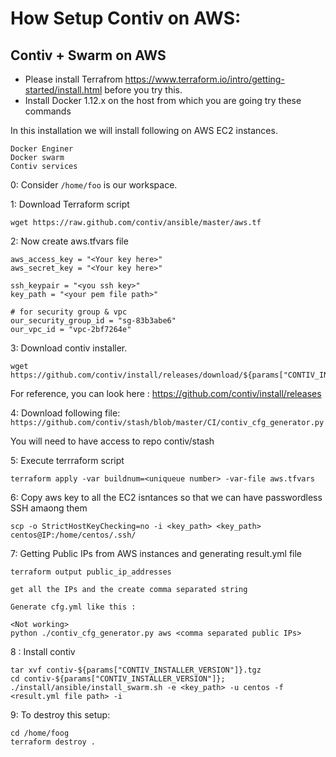 # How Setup Contiv on AWS:

## Contiv + Swarm on AWS

- Please install Terrafrom https://www.terraform.io/intro/getting-started/install.html before you try this.
- Install Docker 1.12.x on the host from which you are going try these commands


In this installation we will install following on AWS EC2 instances.
```
Docker Enginer
Docker swarm
Contiv services
```

0: Consider `/home/foo` is our workspace. 

1: Download Terraform script
```
wget https://raw.github.com/contiv/ansible/master/aws.tf
```
2: Now create aws.tfvars file

```
aws_access_key = "<Your key here>"
aws_secret_key = "<Your key here>"

ssh_keypair = "<you ssh key>"
key_path = "<your pem file path>"

# for security group & vpc
our_security_group_id = "sg-83b3abe6"
our_vpc_id = "vpc-2bf7264e"
```

3: Download contiv installer.

```
wget https://github.com/contiv/install/releases/download/${params["CONTIV_INSTALLER_VERSION"]}/contiv-${params["CONTIV_INSTALLER_VERSION"]}.tgz
```
For reference, you can look here : https://github.com/contiv/install/releases

4: Download following file:
`https://github.com/contiv/stash/blob/master/CI/contiv_cfg_generator.py`

You will need to have access to repo contiv/stash


5: Execute terrraform script

`terraform apply -var buildnum=<uniqueue number> -var-file aws.tfvars`

6: Copy aws key to all the EC2 isntances so that we can have passwordless SSH amaong them

```
scp -o StrictHostKeyChecking=no -i <key_path> <key_path> centos@IP:/home/centos/.ssh/
```

7: Getting Public IPs from AWS instances and generating result.yml file

```
terraform output public_ip_addresses

get all the IPs and the create comma separated string

Generate cfg.yml like this :

<Not working>
python ./contiv_cfg_generator.py aws <comma separated public IPs>

```

8 : Install contiv

```
tar xvf contiv-${params["CONTIV_INSTALLER_VERSION"]}.tgz
cd contiv-${params["CONTIV_INSTALLER_VERSION"]}; 
./install/ansible/install_swarm.sh -e <key_path> -u centos -f <result.yml file path> -i
```

9: To destroy this setup:

```
cd /home/foog
terraform destroy .
```
